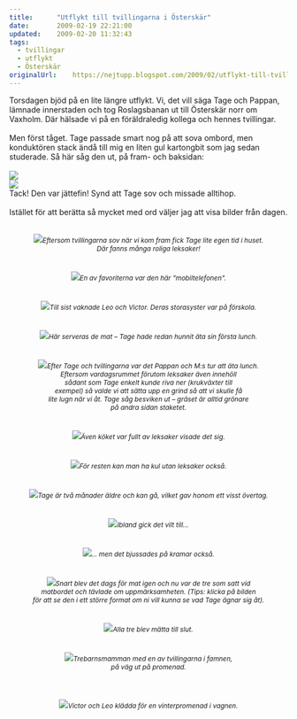 ```yaml
---
title:		"Utflykt till tvillingarna i Österskär"
date:		2009-02-19 22:21:00
updated:	2009-02-20 11:32:43
tags: 
  - tvillingar
  - utflykt
  - Österskär	
originalUrl:	https://nejtupp.blogspot.com/2009/02/utflykt-till-tvillingarna-i-osterskar.html
---
```


Torsdagen bjöd på en lite längre utflykt. Vi, det vill säga Tage och Pappan, lämnade innerstaden och tog Roslagsbanan ut till Österskär norr om Vaxholm. Där hälsade vi på en föräldraledig kollega och hennes tvillingar.<br><br>Men först tåget. Tage passade smart nog på att sova ombord, men konduktören stack ändå till mig en liten gul kartongbit som jag sedan studerade. Så här såg den ut, på fram- och baksidan:<br><br><img src="../../../../img/barnbiljett-framsida.jpg"><br><img src="../../../../img/barnbiljett-baksida.jpg"><br>Tack! Den var jättefin! Synd att Tage sov och missade alltihop.<br><br>Istället för att berätta så mycket med ord väljer jag att visa bilder från dagen.<br><br><div style="text-align: center;"><img src="../../../../img/_MG_1020_1024pix.jpg"><span style="font-size:85%;"><span style="font-style: italic;">Eftersom tvillingarna sov när vi kom fram fick Tage lite egen tid i huset.<br>Där fanns många roliga leksaker!</span></span><br></div><br><br><div style="text-align: center;"><img src="../../../../img/_MG_1005_1024pix.jpg"><span style="font-size:85%;"><span style="font-style: italic;">En av favoriterna var den här "mobiltelefonen".</span></span><br></div><br><br><div style="text-align: center;"><img src="../../../../img/_MG_1010_1024pix.jpg"><span style="font-size:85%;"><span style="font-style: italic;">Till sist vaknade Leo och Victor. Deras storasyster var på förskola.</span></span><br></div><br><br><div style="text-align: center;"><img src="../../../../img/_MG_1019_1024pix.jpg"><span style="font-size:85%;"><span style="font-style: italic;">Här serveras de mat – Tage hade redan hunnit äta sin första lunch.</span></span><br></div><br><br><div style="text-align: center;"><img src="../../../../img/_MG_1059_1024pix.jpg"><span style="font-size:85%;"><span style="font-style: italic;">Efter Tage och tvillingarna var det Pappan och M:s tur att äta lunch.<br>Eftersom vardagsrummet förutom leksaker även innehöll<br>sådant som Tage enkelt kunde riva ner (krukväxter till<br>exempel) så valde vi att sätta upp en grind så att vi skulle få<br>lite lugn när vi åt. Tage såg besviken ut – gräset är alltid grönare<br>på andra sidan staketet.</span></span><br></div><br><br><div style="text-align: center;"><img src="../../../../img/_MG_1055_1024pix.jpg"><span style="font-size:85%;"><span style="font-style: italic;">Även köket var fullt av leksaker visade det sig.</span></span><br></div><br><br><div style="text-align: center;"><img src="../../../../img/_MG_1046_1024pix.jpg"><span style="font-size:85%;"><span style="font-style: italic;">För resten kan man ha kul utan leksaker också.</span><br></span></div><br><br><div style="text-align: center;"><img src="../../../../img/_MG_1062_1024pix-2.jpg"><span style="font-size:85%;"><span style="font-style: italic;">Tage är två månader äldre och kan gå, vilket gav honom ett visst övertag.</span></span><br></div><br><br><div style="text-align: center;"><img src="../../../../img/_MG_1076_1024pix-2.jpg"><span style="font-size:85%;"><span style="font-style: italic;">Ibland gick det vilt till...</span></span><br></div><br><br><div style="text-align: center;"><img src="../../../../img/_MG_1063_1024pix.jpg"><span style="font-size:85%;"><span style="font-style: italic;">... men det bjussades på kramar också.</span></span><br></div><br><br><div style="text-align: center;"><img src="../../../../img/_MG_1087_1024pix.jpg"><span style="font-size:85%;"><span style="font-style: italic;">Snart blev det dags för mat igen och nu var de tre som satt vid<br>matbordet och tävlade om uppmärksamheten. (Tips: klicka på bilden<br>för att se den i ett större format om ni vill kunna se vad Tage ägnar sig åt).<br></span></span></div><br><br><div style="text-align: center;"><img src="../../../../img/_MG_1091_1024pix.jpg"><span style="font-size:85%;"><span style="font-style: italic;">Alla tre blev mätta till slut.</span></span><br></div><br><br><div style="text-align: center;"><img src="../../../../img/_MG_1094_1024pix.jpg"><span style="font-size:85%;"><span style="font-style: italic;">Trebarnsmamman med en av tvillingarna i famnen,<br>på väg ut på promenad.</span></span><br><br><br><br></div><div style="text-align: center;"><img src="../../../../img/_MG_1111_1024pix.jpg"><span style="font-size:85%;"><span style="font-style: italic;">Victor och Leo klädda för en vinterpromenad i vagnen.</span></span><br></div>
<!-- no comments on this post -->